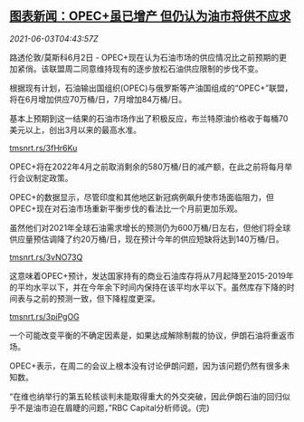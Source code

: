 <!--1622696462000-->
[图表新闻：OPEC+虽已增产 但仍认为油市将供不应求](https://cn.reuters.com/article/graphic-opec-plus-oil-supply-0603-idCNKCS2DF0BJ)
------

<div><i>2021-06-03T04:43:57Z</i></div><p>路透伦敦/莫斯科6月2日 - OPEC+现在认为石油市场的供应情况比之前预期的更加紧俏。该联盟周二同意维持现有的逐步放松石油供应限制的步伐不变。</p><p>根据现有计划，石油输出国组织(OPEC)与俄罗斯等产油国组成的“OPEC+”联盟，将在6月增加供应70万桶/日，7月增加84万桶/日。</p><p>基本上预期到这一结果的石油市场作出了积极反应，布兰特原油价格收于每桶70美元以上，创出3月以来的最高水准。</p><p><a href="https://tmsnrt.rs/3fHr6Ku">tmsnrt.rs/3fHr6Ku</a></p><p>OPEC+将在2022年4月之前取消剩余的580万桶/日的减产额，在此之前将每月举行会议制定政策。</p><p>OPEC+的数据显示，尽管印度和其他地区新冠病例飙升使市场面临阻力，但OPEC+现在对石油市场重新平衡步伐的看法比一个月前更加乐观。</p><p>虽然他们对2021年全球石油需求增长的预测仍为600万桶/日左右，但他们将全球供应量预估调降了约20万桶/日，现在预计今年的供应短缺将达到140万桶/日。</p><p><a href="https://tmsnrt.rs/3vNO73Q">tmsnrt.rs/3vNO73Q</a></p><p>这意味着OPEC+预计，发达国家持有的商业石油库存将从7月起降至2015-2019年的平均水平以下，并在今年余下时间内保持在该平均水平以下。虽然库存下降的时间表与之前的预测一致，但下降程度更深。</p><p><a href="https://tmsnrt.rs/3piPgOG">tmsnrt.rs/3piPgOG</a></p><p>一个可能改变平衡的不确定因素是，如果达成解除制裁的协议，伊朗石油将重返市场。</p><p>OPEC+表示，在周二的会议上根本没有讨论伊朗问题，因为该问题仍然有很多未知数。</p><p>“在维也纳举行的第五轮核谈判未能取得重大的外交突破，因此伊朗石油的回归似乎不是油市迫在眉睫的问题，”RBC Capital分析师说。(完)</p>
